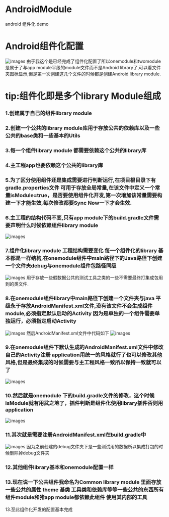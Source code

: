 # AndroidModule
android 组件化 demo
# Android组件化配置
![images](https://github.com/Wiser-Wong/AndroidModule/blob/master/images/module.png)
由于我这个是已经完成了组件化配置了所以onemodule和twomodule是属于了与app module平级的module文件而不是Android library了,可以看文件夹图标显示,但是第一次创建这几个文件的时候都是创建Android library module.

# tip:组件化即是多个library Module组成
### 1.创建属于自己的组件library module
### 2.创建一个公共的library module库用于存放公共的依赖库以及一些公共的base类和一些基本的Utils
### 3.每一个组件library module 都需要依赖这个公共的library库
### 4.主工程app也要依赖这个公共的library库
### 5.为了区分使用组件还是集成需要进行判断运行,在项目根目录下有gradle.properties文件 可用于存放全局常量,在该文件中定义一个常量isModule=true，是否要使用组件化开发,第一次增加该常量需要构建一下才能生效,每次修改都要Sync Now一下才会生效.
### 6.主工程的结构代码不变,只有app module下的build.gradle文件需要声明什么时候依赖组件library module
![images](https://github.com/Wiser-Wong/AndroidModule/blob/master/images/app_gradle.png)
### 7.组件化library module 工程结构需要变化 每一个组件化的library 基本都是一样结构,在onemodule组件中main路径下的Java路径下创建一个文件夹debug与onemodule组件包路径同级
![images](https://github.com/Wiser-Wong/AndroidModule/blob/master/images/module_structure.png)
用于存放一些假数据公共的测试工具之类的一些不需要最终打集成包用到的类文件.
### 8.在onemodule组件library中main路径下创建一个文件夹与java 平级永于存放AndroidManifest.xml文件,没有该文件不会生成组件module,必须指定默认启动的Activity 因为是单独的一个组件需要单独运行，必须指定启动Activity
![images](https://github.com/Wiser-Wong/AndroidModule/blob/master/images/module.png)
然后AndroidManifest.xml文件中代码如下
![images](https://github.com/Wiser-Wong/AndroidModule/blob/master/images/module.png)
### 9.在onemodule组件下默认生成的AndroidManifest.xml文件中修改自己的Activity注册 application用统一的风格就行了也可以修改其他风格,但是最终集成的时候需要与主工程风格一致所以保持一致就可以了
![images](https://github.com/Wiser-Wong/AndroidModule/blob/master/images/module.png)
### 10.然后就是onemodule 下的build.gradle文件的修改，这个时候isModule就有用武之地了，插件判断是组件化使用library插件否则用application
![images](https://github.com/Wiser-Wong/AndroidModule/blob/master/images/module.png)
### 11.其次就是需要注册AndroidManifest.xml在build.gradle中
![images](https://github.com/Wiser-Wong/AndroidModule/blob/master/images/module.png)
因为之前创建的debug文件夹下是一些测试用的数据所以集成打包的时候删除掉debug文件夹 
### 12.其他组件library基本和onemodule配置一样
### 13.现在说一下公共组件我命名为Common library module 里面存放一些公共的属性 theme 基类 工具类和依赖库等等一些公共的东西所有组件module和猪app module都依赖此组件 使用其内部的工具
13.至此组件化开发的配置基本完成
